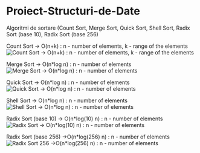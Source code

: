 # Proiect-Structuri-de-Date

Algoritmi de sortare (Count Sort, Merge Sort, Quick Sort, Shell Sort, Radix Sort (base 10), Radix Sort (base 256)


Count Sort -> O(n+k) : n - number of elements, k - range of the elements
![Count Sort -> O(n+k) : n - number of elements, k - range of the elements](https://user-images.githubusercontent.com/105515716/226142841-996aca6a-3b42-4e28-9764-e736db995a60.png)


Merge Sort -> O(n*log n) : n - number of elements
![Merge Sort -> O(n*log n) : n - number of elements](https://user-images.githubusercontent.com/105515716/226143030-411b5ac8-cd45-4ab2-aa1e-8086d3a3e5b9.png)


Quick Sort -> O(n*log n) : n - number of elements
![Quick Sort -> O(n*log n) : n - number of elements](https://user-images.githubusercontent.com/105515716/226143082-1b9118ba-f978-4729-aec1-2b51cd02aec2.png)


Shell Sort -> O(n*log n) : n - number of elements
![Shell Sort -> O(n*log n) : n - number of elements](https://user-images.githubusercontent.com/105515716/226143129-c70e1163-cf7b-4b1a-b4e0-e28cdae59b60.png)


Radix Sort (base 10) -> O(n*log(10) n) : n - number of elements
![Radix Sort -> O(n*log(10) n) : n - number of elements](https://user-images.githubusercontent.com/105515716/226143156-78af6d4b-e29d-4e9f-b25f-ae54de624f18.png)

Radix Sort (base 256) ->O(n*log(256) n) : n - number of elements
![Radix Sort 256 ->O(n*log(256) n) : n - number of elements](https://user-images.githubusercontent.com/105515716/226143222-aa0f7652-bf38-44f2-9f7e-3232a8a57342.png)
